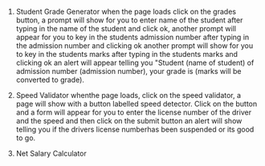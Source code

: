 1. Student Grade Generator
when the page loads click on the grades button, a prompt will show for you to enter name of the student after typing in
the name of the student and click ok, another prompt will appear for you to key in the students admission number
after typing in the admission number and clicking ok another prompt will show for you to key in the students marks 
after typing in the students marks and clicking ok an alert will appear telling you "Student (name of student) of 
admission number (admission number), your grade is (marks will be converted to grade).

2. Speed Validator
whenthe page loads, click on the speed validator, a page will show with a button labelled speed detector. Click on the button
and a form will appear for you to enter the license number of the driver and the speed and then click on the submit button
an alert will show telling you if the drivers license numberhas been suspended or its good to go.

3. Net Salary Calculator
